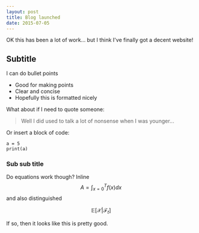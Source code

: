 ```yaml
---
layout: post
title: Blog launched
date: 2015-07-05
---
```


OK this has been a lot of work... but I think I've finally got a decent website!

## Subtitle

I can do bullet points

- Good for making points
- Clear and concise
- Hopefully this is formatted nicely

What about if I need to quote someone:

> Well I did used to talk a lot of nonsense when I was younger...

Or insert a block of code:

```
a = 5
print(a)
```

### Sub sub title

Do equations work though?
Inline
$$ A = \int_{x=0}^T f(x) dx $$
and also distinguished

$$ \mathbb{E} \left[ \mathcal{X} | \mathcal{F}_t \right] $$

If so, then it looks like this is pretty good.
